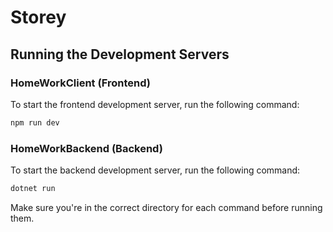 # Storey

## Running the Development Servers

### HomeWorkClient (Frontend)

To start the frontend development server, run the following command:

```bash
npm run dev
```

### HomeWorkBackend (Backend)

To start the backend development server, run the following command:

```bash
dotnet run
```

Make sure you're in the correct directory for each command before running them.
